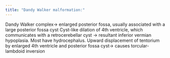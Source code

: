 ```yaml
---
title: "Dandy Walker malformation:"
---
```

Dandy Walker complex&#8594; enlarged posterior fossa, usually associated with a large posterior fossa cyst
Cyst-like dilation of 4th ventricle, which communicates with a retrocerebellar cyst &#8594; resultant inferior vermian hypoplasia.
Most have hydrocephalus.
Upward displacement of tentorium by enlarged 4th ventricle and posterior fossa cyst&#8594; causes torcular-lambdoid inversion

